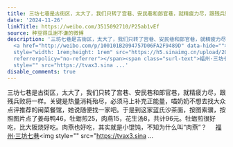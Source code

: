 ```yaml
---
title: 三坊七巷是古街区，太大了，我们只转了宫巷、安民巷和郎官巷，就精疲力尽，跟残兵败将一样。关键是热量消耗殆尽，必须马上补充正能量，喵奶奶不想去找大众点评推...
date: '2024-11-26'
linkTitle: https://weibo.com/3515092710/P25ab1vEf
source: 种豆得瓜谢不谦的微博
description: '三坊七巷是古街区，太大了，我们只转了宫巷、安民巷和郎官巷，就精疲力尽，跟残兵败将一样。关键是热量消耗殆尽，必须马上补充正能量，喵奶奶不想去找大众点评推荐的闽菜餐馆，她说随便找一家吧。于是到这家蓝氏沙茶面，按图索骥，按照图片点了姜母鸭46，牡蛎煎25，肉燕15，花生汤8，共计96元。牡蛎煎很好吃，比大阪烧好吃。肉燕也好吃，其实就是小馄饨，不知为什么叫“肉燕”？
  <a href="http://weibo.com/p/100101B2094757D06FA2F9489D" data-hide=""><span class="url-icon"><img
  style="width: 1rem;height: 1rem" src="https://h5.sinaimg.cn/upload/2015/09/25/3/timeline_card_small_location_default.png"
  referrerpolicy="no-referrer"></span><span class="surl-text">福州·三坊七巷</span></a><img
  style="" src="https://tvax3.sina ...'
disable_comments: true
---
```

三坊七巷是古街区，太大了，我们只转了宫巷、安民巷和郎官巷，就精疲力尽，跟残兵败将一样。关键是热量消耗殆尽，必须马上补充正能量，喵奶奶不想去找大众点评推荐的闽菜餐馆，她说随便找一家吧。于是到这家蓝氏沙茶面，按图索骥，按照图片点了姜母鸭46，牡蛎煎25，肉燕15，花生汤8，共计96元。牡蛎煎很好吃，比大阪烧好吃。肉燕也好吃，其实就是小馄饨，不知为什么叫“肉燕”？ <a href="http://weibo.com/p/100101B2094757D06FA2F9489D" data-hide=""><span class="url-icon"><img style="width: 1rem;height: 1rem" src="https://h5.sinaimg.cn/upload/2015/09/25/3/timeline_card_small_location_default.png" referrerpolicy="no-referrer"></span><span class="surl-text">福州·三坊七巷</span></a><img style="" src="https://tvax3.sina ...
